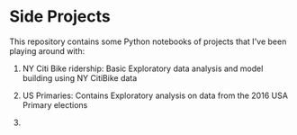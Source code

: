 # Side Projects

This repository contains some Python notebooks of projects that I've been playing around with:

1) NY Citi Bike ridership:
Basic Exploratory data analysis and model building using NY CitiBike data

2) US Primaries:
Contains Exploratory analysis on data from the 2016 USA Primary elections 

3)
